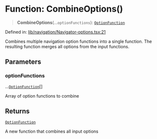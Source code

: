 # Function: CombineOptions()

> **CombineOptions**(...`optionFunctions`): [`OptionFunction`](../type-aliases/OptionFunction.md)

Defined in: [lib/navigation/Navigator-options.tsx:21](https://github.com/aldesgroup/goaldn/blob/6a7943d02984b1a6b41d76a3a483a1484b644076/lib/navigation/Navigator-options.tsx#L21)

Combines multiple navigation option functions into a single function.
The resulting function merges all options from the input functions.

## Parameters

### optionFunctions

...[`OptionFunction`](../type-aliases/OptionFunction.md)[]

Array of option functions to combine

## Returns

[`OptionFunction`](../type-aliases/OptionFunction.md)

A new function that combines all input options

